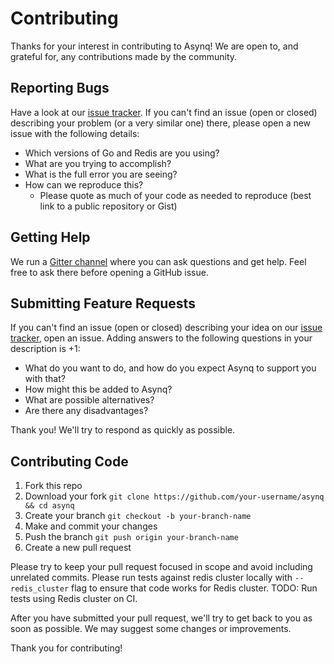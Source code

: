 # Contributing

Thanks for your interest in contributing to Asynq!
We are open to, and grateful for, any contributions made by the community.

## Reporting Bugs

Have a look at our [issue tracker](https://github.com/hibiken/asynq/issues). If you can't find an issue (open or closed)
describing your problem (or a very similar one) there, please open a new issue with
the following details:

- Which versions of Go and Redis are you using?
- What are you trying to accomplish?
- What is the full error you are seeing?
- How can we reproduce this?
  - Please quote as much of your code as needed to reproduce (best link to a
    public repository or Gist)

## Getting Help

We run a [Gitter
channel](https://gitter.im/go-asynq/community) where you can ask questions and
get help. Feel free to ask there before opening a GitHub issue.

## Submitting Feature Requests

If you can't find an issue (open or closed) describing your idea on our [issue
tracker](https://github.com/hibiken/asynq/issues), open an issue. Adding answers to the following
questions in your description is +1:

- What do you want to do, and how do you expect Asynq to support you with that?
- How might this be added to Asynq?
- What are possible alternatives?
- Are there any disadvantages?

Thank you! We'll try to respond as quickly as possible.

## Contributing Code

1. Fork this repo
2. Download your fork `git clone https://github.com/your-username/asynq && cd asynq`
3. Create your branch `git checkout -b your-branch-name`
4. Make and commit your changes
5. Push the branch `git push origin your-branch-name`
6. Create a new pull request

Please try to keep your pull request focused in scope and avoid including unrelated commits.
Please run tests against redis cluster locally with `--redis_cluster` flag to ensure that code works for Redis cluster. TODO: Run tests using Redis cluster on CI.

After you have submitted your pull request, we'll try to get back to you as soon as possible. We may suggest some changes or improvements.

Thank you for contributing!
